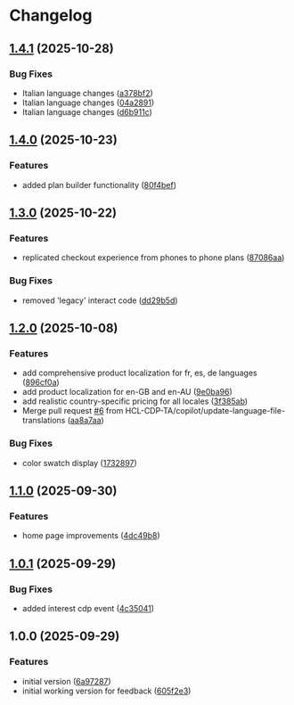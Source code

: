 # Changelog

## [1.4.1](https://github.com/HCL-CDP-TA/telco-industry/compare/v1.4.0...v1.4.1) (2025-10-28)


### Bug Fixes

* Italian language changes ([a378bf2](https://github.com/HCL-CDP-TA/telco-industry/commit/a378bf25da2a59befdecca0a462ffda384246fd7))
* Italian language changes ([04a2891](https://github.com/HCL-CDP-TA/telco-industry/commit/04a28913548fdd02dbac11906f2ee40f2ada4bf5))
* Italian language changes ([d6b911c](https://github.com/HCL-CDP-TA/telco-industry/commit/d6b911c5d40dcd39fee9b3a494a95bed7afd8418))

## [1.4.0](https://github.com/HCL-CDP-TA/telco-industry/compare/v1.3.0...v1.4.0) (2025-10-23)


### Features

* added plan builder functionality ([80f4bef](https://github.com/HCL-CDP-TA/telco-industry/commit/80f4bef3ece58102e55d1ebd958c1371715f701a))

## [1.3.0](https://github.com/HCL-CDP-TA/telco-industry/compare/v1.2.0...v1.3.0) (2025-10-22)


### Features

* replicated checkout experience from phones to phone plans ([87086aa](https://github.com/HCL-CDP-TA/telco-industry/commit/87086aadfc517c8d2e09ef99221e7f0100041680))


### Bug Fixes

* removed 'legacy' interact code ([dd29b5d](https://github.com/HCL-CDP-TA/telco-industry/commit/dd29b5df0266be30d2c652bc5715b491a440f186))

## [1.2.0](https://github.com/HCL-CDP-TA/telco-industry/compare/v1.1.0...v1.2.0) (2025-10-08)


### Features

* add comprehensive product localization for fr, es, de languages ([896cf0a](https://github.com/HCL-CDP-TA/telco-industry/commit/896cf0a3e9e5ef1ade8b276fe7af3ae08a465ecb))
* add product localization for en-GB and en-AU ([9e0ba96](https://github.com/HCL-CDP-TA/telco-industry/commit/9e0ba96c747cc82a35aea7540796a13e21d4a05c))
* add realistic country-specific pricing for all locales ([3f385ab](https://github.com/HCL-CDP-TA/telco-industry/commit/3f385abf25d5a2a680b623d067d24e703224a5cc))
* Merge pull request [#6](https://github.com/HCL-CDP-TA/telco-industry/issues/6) from HCL-CDP-TA/copilot/update-language-file-translations ([aa8a7aa](https://github.com/HCL-CDP-TA/telco-industry/commit/aa8a7aa24173d21286719729b7434c6063d4e6d7))


### Bug Fixes

* color swatch display ([1732897](https://github.com/HCL-CDP-TA/telco-industry/commit/1732897fbed3a7ff43f1e4c5369694d5de8795e2))

## [1.1.0](https://github.com/HCL-CDP-TA/telco-industry/compare/v1.0.1...v1.1.0) (2025-09-30)


### Features

* home page improvements ([4dc49b8](https://github.com/HCL-CDP-TA/telco-industry/commit/4dc49b84e1a36e65653741ececb455987eedb421))

## [1.0.1](https://github.com/HCL-CDP-TA/telco-industry/compare/v1.0.0...v1.0.1) (2025-09-29)


### Bug Fixes

* added interest cdp event ([4c35041](https://github.com/HCL-CDP-TA/telco-industry/commit/4c35041296c991e0f24134c60250a97d5b1fa83f))

## 1.0.0 (2025-09-29)


### Features

* initial version ([6a97287](https://github.com/HCL-CDP-TA/telco-industry/commit/6a9728727b6d6ddfdcff0fbd983300c9edf45a23))
* initial working version for feedback ([605f2e3](https://github.com/HCL-CDP-TA/telco-industry/commit/605f2e364a53d42d3a2d29262af1e8669268001b))
